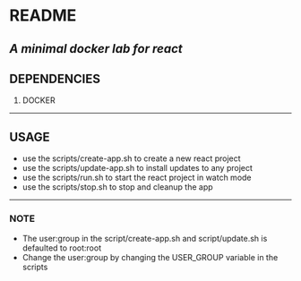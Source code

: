 # README
*A minimal docker lab for react*
----------
## DEPENDENCIES
1. DOCKER
----------
## USAGE
- use the scripts/create-app.sh to create a new react project
- use the scripts/update-app.sh to install updates to any project
- use the scripts/run.sh to start the react project in watch mode
- use the scripts/stop.sh to stop and cleanup the app
----------
### NOTE
- The user:group in the script/create-app.sh and script/update.sh  is defaulted to root:root
- Change the user:group by changing the USER_GROUP variable in the scripts

 